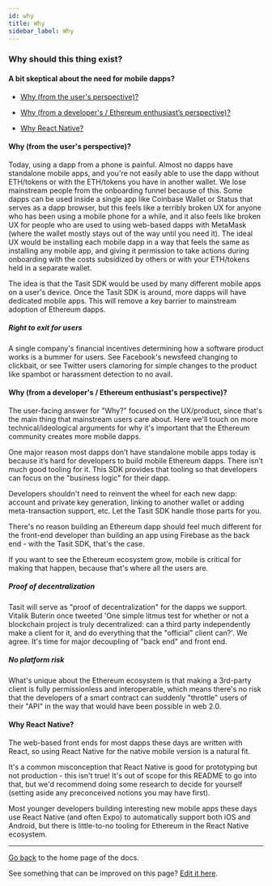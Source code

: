 ```yaml
---
id: why
title: Why
sidebar_label: Why
---
```


### Why should this thing exist?

#### A bit skeptical about the need for mobile dapps?

- [Why (from the user's perspective)?](Why.md#why-from-the-users-perspective)

- [Why (from a developer's / Ethereum enthusiast’s perspective)?](Why.md#why-from-a-developers--ethereum-enthusiasts-perspective)

- [Why React Native?](Why.md#why-react-native)

#### Why (from the user's perspective)?

Today, using a dapp from a phone is painful. Almost no dapps have standalone mobile apps, and you're not easily able to use the dapp without ETH/tokens or with the ETH/tokens you have in another wallet. We lose mainstream people from the onboarding funnel because of this. Some dapps can be used inside a single app like Coinbase Wallet or Status that serves as a dapp browser, but this feels like a terribly broken UX for anyone who has been using a mobile phone for a while, and it also feels like broken UX for people who are used to using web-based dapps with MetaMask (where the wallet mostly stays out of the way until you need it). The ideal UX would be installing each mobile dapp in a way that feels the same as installing any mobile app, and giving it permission to take actions during onboarding with the costs subsidized by others or with your ETH/tokens held in a separate wallet.

The idea is that the Tasit SDK would be used by many different mobile apps on a user's device. Once the Tasit SDK is around, more dapps will have dedicated mobile apps. This will remove a key barrier to mainstream adoption of Ethereum dapps.

##### Right to exit for users

A single company's financial incentives determining how a software product works is a bummer for users. See Facebook's newsfeed changing to clickbait, or see Twitter users clamoring for simple changes to the product like spambot or harassment detection to no avail.

#### Why (from a developer's / Ethereum enthusiast's perspective)?

The user-facing answer for "Why?" focused on the UX/product, since that's the main thing that mainstream users care about. Here we'll touch on more technical/ideological arguments for why it's important that the Ethereum community creates more mobile dapps.

One major reason most dapps don’t have standalone mobile apps today is because it’s hard for developers to build mobile Ethereum dapps. There isn’t much good tooling for it. This SDK provides that tooling so that developers can focus on the "business logic" for their dapp.

Developers shouldn't need to reinvent the wheel for each new dapp: account and private key generation, linking to another wallet or adding meta-transaction support, etc. Let the Tasit SDK handle those parts for you.

There's no reason building an Ethereum dapp should feel much different for the front-end developer than building an app using Firebase as the back end - with the Tasit SDK, that's the case.

If you want to see the Ethereum ecosystem grow, mobile is critical for making that happen, because that's where all the users are.

##### Proof of decentralization

Tasit will serve as "proof of decentralization" for the dapps we support. Vitalik Buterin once tweeted 'One simple litmus test for whether or not a blockchain project is truly decentralized: can a third party independently make a client for it, and do everything that the "official" client can?'. We agree. It's time for major decoupling of "back end" and front end.

##### No platform risk

What's unique about the Ethereum ecosystem is that making a 3rd-party client is fully permissionless and interoperable, which means there's no risk that the developers of a smart contract can suddenly "throttle" users of their "API" in the way that would have been possible in web 2.0.

#### Why React Native?

The web-based front ends for most dapps these days are written with React, so using React Native for the native mobile version is a natural fit.

It's a common misconception that React Native is good for prototyping but not production - this isn't true! It's out of scope for this README to go into that, but we'd recommend doing some research to decide for yourself (setting aside any preconceived notions you may have first).

Most younger developers building interesting new mobile apps these days use React Native (and often Expo) to automatically support both iOS and Android, but there is little-to-no tooling for Ethereum in the React Native ecosystem.

---

[Go back](Home.md) to the home page of the docs.

See something that can be improved on this page? [Edit it here](https://github.com/tasitlabs/tasit-sdk/blob/develop/packages/docs/docs/Why.md).